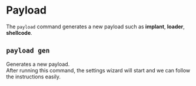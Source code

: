 # Payload

The `payload` command generates a new payload such as **implant**, **loader**, **shellcode**.

## `payload gen`

Generates a new payload.  
After running this command, the settings wizard will start and we can follow the instructions easily.  
